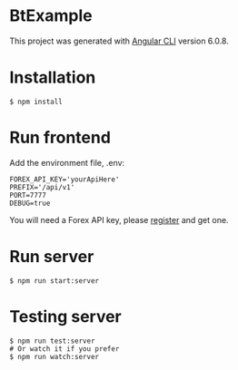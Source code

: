 # BtExample

This project was generated with [Angular CLI](https://github.com/angular/angular-cli) version 6.0.8.

# Installation 

```
$ npm install
```

# Run frontend

Add the environment file, .env:

```
FOREX_API_KEY='yourApiHere'
PREFIX='/api/v1'
PORT=7777
DEBUG=true
```

You will need a Forex API key, please [register](https://1forge.com/login) and get one.

# Run server

```
$ npm run start:server
```

# Testing server 

```
$ npm run test:server
# Or watch it if you prefer
$ npm run watch:server
```

